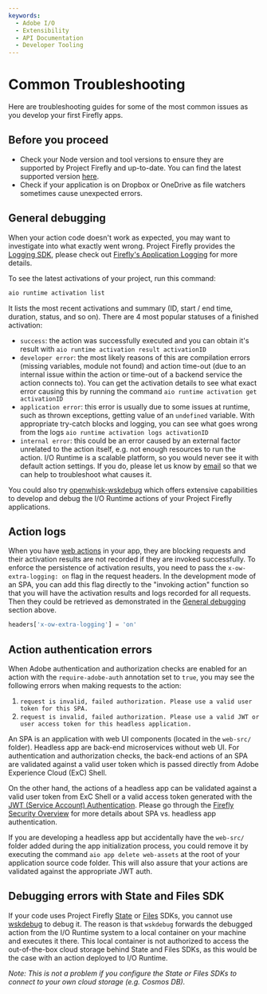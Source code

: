 ```yaml
---
keywords:
  - Adobe I/O
  - Extensibility
  - API Documentation
  - Developer Tooling
---
```


# Common Troubleshooting

Here are troubleshooting guides for some of the most common issues as you develop your first Firefly apps.

## Before you proceed

- Check your Node version and tool versions to ensure they are supported by Project Firefly and up-to-date. You can find the latest supported version [here](index.md).
- Check if your application is on Dropbox or OneDrive as file watchers sometimes cause unexpected errors. 

## General debugging

When your action code doesn't work as expected, you may want to investigate into what exactly went wrong. Project Firefly provides the [Logging SDK](https://github.com/adobe/aio-lib-core-logging), please check out [Firefly's Application Logging](../guides/application_logging.md) for more details. 

To see the latest activations of your project, run this command:
```bash
aio runtime activation list
```
It lists the most recent activations and summary (ID, start / end time, duration, status, and so on). There are 4 most popular statuses of a finished activation:
* `success`: the action was successfully executed and you can obtain it's result with `aio runtime activation result activationID`
* `developer error`: the most likely reasons of this are compilation errors (missing variables, module not found) and action time-out (due to an internal issue within the action or time-out of a backend service the action connects to). You can get the activation details to see what exact error causing this by running the command `aio runtime activation get activationID`
* `application error`: this error is usually due to some issues at runtime, such as thrown exceptions, getting value of an `undefined` variable. With appropriate try-catch blocks and logging, you can see what goes wrong from the logs `aio runtime activation logs activationID`
* `internal error`: this could be an error caused by an external factor unrelated to the action itself, e.g. not enough resources to run the action. I/O Runtime is a scalable platform, so you would never see it with default action settings. If you do, please let us know by [email](mailto:iodev@adobe.com) so that we can help to troubleshoot what causes it.

You could also try [openwhisk-wskdebug](https://github.com/apache/openwhisk-wskdebug) which offers extensive capabilities to develop and debug the I/O Runtime actions of your Project Firefly applications.

## Action logs

When you have [web actions](/apis/experienceplatform/runtime/docs#!adobedocs/adobeio-runtime/master/guides/creating_actions.md#invoking-web-actions) in your app, they are blocking requests and their activation results are not recorded if they are invoked successfully. To enforce the persistence of activation results, you need to pass the `x-ow-extra-logging: on` flag in the request headers. In the development mode of an SPA, you can add this flag directly to the "invoking action" function so that you will have the activation results and logs recorded for all requests. Then they could be retrieved as demonstrated in the [General debugging](#general-debugging) section above.

```javascript
headers['x-ow-extra-logging'] = 'on'
```

## Action authentication errors

When Adobe authentication and authorization checks are enabled for an action with the `require-adobe-auth` annotation set to `true`, you may see the following errors when making requests to the action:

1. `request is invalid, failed authorization. Please use a valid user token for this SPA.`
2. `request is invalid, failed authorization. Please use a valid JWT or user access token for this headless application.`

An SPA is an application with web UI components (located in the `web-src/` folder). Headless app are back-end microservices without web UI. 
For authentication and authorization checks, the back-end actions of an SPA are validated against a valid user token which is passed directly from Adobe Experience Cloud (ExC) Shell. 

On the other hand, the actions of a headless app can be validated against a valid user token from ExC Shell or a valid access token generated with the [JWT (Service Account) Authentication](/authentication/auth-methods#!AdobeDocs/adobeio-auth/master/JWT/JWT.md). Please go through the [Firefly Security Overview](../guides/security/index.md) for more details about SPA vs. headless app authentication. 

If you are developing a headless app but accidentally have the `web-src/` folder added during the app initialization process, you could remove it by executing the command `aio app delete web-assets` at the root of your application source code folder. This will also assure that your actions are validated against the appropriate JWT auth.

## Debugging errors with State and Files SDK

If your code uses Project Firefly [State](https://github.com/adobe/aio-lib-state) or [Files](https://github.com/adobe/aio-lib-files) SDKs, you cannot use [wskdebug](https://github.com/apache/openwhisk-wskdebug) to debug it. The reason is that `wskdebug` forwards the debugged action from the I/O Runtime system to a local container on your machine and executes it there. This local container is not authorized to access the out-of-the-box cloud storage behind State and Files SDKs, as this would be the case with an action deployed to I/O Runtime.

*Note: This is not a problem if you configure the State or Files SDKs to connect to your own cloud storage (e.g. Cosmos DB).*
